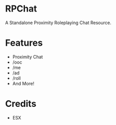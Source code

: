 # RPChat
A Standalone Proximity Roleplaying Chat Resource. 
# Features
- Proximity Chat
- /ooc
- /me
- /ad
- /roll
- And More!
# Credits
- ESX

